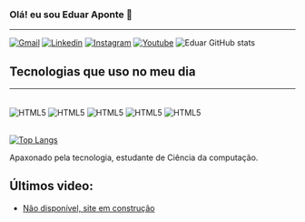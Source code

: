 ### Olá! eu sou Eduar Aponte 👋
<hr>

[![Gmail](https://img.shields.io/badge/Gmail-D14836?style=for-the-badge&logo=gmail&logoColor=white)](eduaraponte8@gmail.com)
[![Linkedin](https://img.shields.io/badge/LinkedIn-0077B5?style=for-the-badge&logo=linkedin&logoColor=white)](https://www.linkedin.com/in/eduar-alejandro-aponte-hernandez-4306871aa/)
[![Instagram](https://img.shields.io/badge/Instagram-E4405F?style=for-the-badge&logo=instagram&logoColor=white)](https://www.instagram.com/edu.ar31/)
[![Youtube](https://img.shields.io/badge/YouTube-FF0000?style=for-the-badge&logo=youtube&logoColor=white)](https://www.youtube.com/channel/UCQmEVT0Cj2UsqLdjZJzQ-FA)
![Eduar GitHub stats](https://github-readme-stats.vercel.app/api?username=EduarAponte&show_icons=true&theme=tokyonight)

## Tecnologias que uso no meu dia
<hr>
<div style="display: inline_block"><br/>
    <img align="center" alt="HTML5" src="https://img.shields.io/badge/HTML5-E34F26?style=for-the-badge&logo=html5&logoColor=white"/>
    <img align="center" alt="HTML5" src="https://img.shields.io/badge/CSS3-1572B6?style=for-the-badge&logo=css3logoColor=white"/>
    <img align="center" alt="HTML5" src="https://img.shields.io/badge/JavaScript-F7DF1E?style=for-the-badge&logo=javascript&logoColor=black"/>
    <img align="center" alt="HTML5" src="https://img.shields.io/badge/Java-ED8B00?style=for-the-badge&logo=java&logoColor=white"/>
    <img align="center" alt="HTML5" src="https://img.shields.io/badge/MySQL-005C84?style=for-the-badge&logo=mysql&logoColor=white"/>
</div>
<br/>

[![Top Langs](https://github-readme-stats.vercel.app/api/top-langs/?username=EduarAponte&langs_count=8)](https://github.com/anuraghazra/github-readme-stats)

Apaxonado pela tecnologia, estudante de Ciência da computação.

## Últimos video:
- [Não disponível, site em construção](link)<br>



